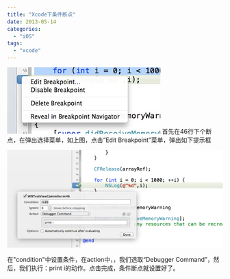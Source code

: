 ```yaml
---
title: "Xcode下条件断点"
date: 2013-05-14
categories:
  - "iOS"
tags:
  - "xcode"
---
```

<!--more-->

![image](/images/post/2013-05-14-xcodexia-tiao-jian-duan-dian/1.png) 
首先在46行下个断点，在弹出选择菜单，如上图，点击“Edit Breakpoint”菜单，弹出如下提示框

![image](/images/post/2013-05-14-xcodexia-tiao-jian-duan-dian/2.png) 
 
在"condition"中设置条件，在action中，，我们选取“Debugger Command”，然后，我们执行：print i的动作。点击完成，条件断点就设置好了。
